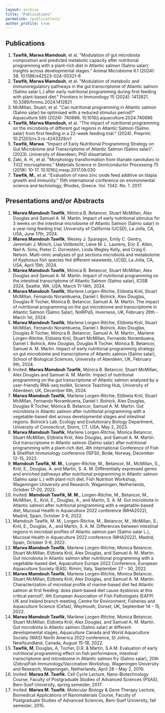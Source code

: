 ```yaml
---
layout: archive
title: "Publications"
permalink: /publications/
author_profile: true
---
```


<!-- {% if author.googlescholar %} -->
<!--   You can also find my articles on <u><a href="{{author.googlescholar}}">my Google Scholar profile</a>.</u> -->
<!--{% endif %} -->
<!--  -->
<!--{% include base_path %} -->
<!-- -->
<!--{% for post in site.publications reversed %} -->
<!--  {% include archive-single.html %} -->
<!-- {% endfor %} -->

## Publications
1.	**Tawfik, Marwa Mamdouh**, et al. "Modulation of gut microbiota composition and predicted metabolic capacity after nutritional programming with a plant-rich diet in Atlantic salmon (Salmo salar): insights across developmental stages." Animal Microbiome 6.1 (2024): 38. 10.1186/s42523-024-00321-8
2.	**Tawfik, Marwa Mamdouh**, et al. "Modulation of metabolic and immunoregulatory pathways in the gut transcriptome of Atlantic salmon (Salmo salar L.) after early nutritional programming during first feeding with plant-based diet." Frontiers in Immunology 15 (2024): 1412821. 10.3389/fimmu.2024.1412821
3.	McMillan, Stuart, et al. "Can nutritional programming in Atlantic salmon (Salmo salar) be optimised with a reduced stimulus period?" Aquaculture 585 (2024): 740686. 10.1016/j.aquaculture.2024.740686
4.	**Tawfik, Marwa Mamdouh**, et al. "The impact of nutritional programming on the microbiota of different gut regions in Atlantic Salmon (Salmo salar) from first feeding in a 22-week feeding trial." (2024). Preprint: 10.21203/rs.3.rs-4243329/v1
5.	**Tawfik, Marwa**. “Impact of Early Nutritional Programming Strategy on Gut Microbiome and Transcriptome of Atlantic Salmon (Salmo salar)”. (2023). University of Aberdeen, PhD dissertation. 
6.	Zaki, A. H., et al. "Morphology transformation from titanate nanotubes to TiO2 microspheres." Materials Science in Semiconductor Processing 75 (2018): 10-17. 10.1016/j.mssp.2017.09.030
7.	**Tawfik, M.**, et al. "Evaluation of nano zinc oxide feed additive on tilapia growth and immunity." 15th international conference on environmental science and technology, Rhodes, Greece. Vol. 1342. No. 1. 2017.

## Presentations and/or Abstracts
1.	**Marwa Mamdouh Tawfik**, Mónica B. Betancor, Stuart McMillan, Alex Douglas and Samuel A. M. Martin. Impact of early nutritional stimulus for 3 weeks on the intestinal microbiome of Atlantic Salmon (Salmo salar) in a year-long feeding trial, University of California (UCSD), La Jolla, CA, USA, June 17th, 2024. 
2.	**Marwa Mamdouh Tawfik**, Wesley J. Sparagon, Emily C. Gentry, Jeremiah J. Minich, Lisa Vollbrecht, Lieve M. L. Laurens, Eric E. Allen, Neil A. Sims, Pieter C. Dorrestein, Linda Wegley Kelly, and Craig E. Nelson. Multi-omic analyses of gut sections microbiota and metabolome of Kyphosus fish species fed different seaweeds, UCSD, La Jolla, CA, USA, April 15th, 2024. 
3.	**Marwa Mamdouh Tawfik**, Mónica B. Betancor, Stuart McMillan, Alex Douglas and Samuel A. M. Martin. Impact of nutritional programming on the intestinal transcriptome of Atlantic Salmon (Salmo salar), ICISB 2024, Seattle, WA, USA, March 11-14th, 2024. 
4.	**Marwa Mamdouh Tawfik**, Marlene Lorgen-Ritchie, Elżbieta Król, Stuart McMillan, Fernando Norambuena, Daniel I. Bolnick, Alex Douglas, Douglas R Tocher, Mónica B. Betancor, Samuel A. M. Martin. The impact of nutritional programming on the gut microbiome and transcriptome in Atlantic Salmon (Salmo Salar), NoWPaS, Inverness, UK, February 26th - March 1st, 2024.
5.	**Marwa Mamdouh Tawfik**, Marlene Lorgen-Ritchie, Elżbieta Król, Stuart McMillan, Fernando Norambuena, Daniel I. Bolnick, Alex Douglas, Douglas R Tocher, Mónica B. Betancor, Samuel A. M. Martin., Marlene Lorgen-Ritchie, Elżbieta Król, Stuart McMillan, Fernando Norambuena, Daniel I. Bolnick, Alex Douglas, Douglas R Tocher, Mónica B. Betancor, Samuel A. M. Martin. Impact of early nutritional programming strategy on gut microbiome and transcriptome of Atlantic salmon (Salmo salar), School of Biological Sciences, University of Aberdeen, UK, February 9th, 2024.
6.	Invited: **Marwa Mamdouh Tawfik**, Mónica B. Betancor, Stuart McMillan, Alex Douglas and Samuel A. M. Martin. Impact of nutritional programming on the gut transcriptome of Atlantic salmon analysed by a user-friendly RNA-seq toolkit, Science Teaching Hub, University of Aberdeen, UK, December 6th, 2024.
7.	**Marwa Mamdouh Tawfik**, Marlene Lorgen-Ritchie, Elżbieta Król, Stuart McMillan, Fernando Norambuena, Daniel I. Bolnick, Alex Douglas, Douglas R Tocher, Mónica B. Betancor, Samuel A. M. Martin. Gut microbiota in Atlantic salmon after nutritional programming with a vegetable-based diet across developmental stages and intestinal regions. Bolnick’s Lab, Ecology and Evolutionary Biology Department, University of Connecticut, Storrs, CT, USA, May 2, 2023.  
8.	**Marwa Mamdouh Tawfik**, Marlene Lorgen-Ritchie, Monica Betancor, Stuart McMillan, Elżbieta Król, Alex Douglas, and Samuel A. M. Martin. Gut transcriptome in Atlantic salmon (Salmo salar) after nutritional programming with a plant-rich diet, 4th International Conference of Fish & Shellfish Immunology conference (ISFSI), Bodø, Norway, December 12-15, 2022.
9.	**Mamdouh Tawfik, M. M.**, Lorgen-Ritchie, M., Betancor, M., McMillan, S., Król, E., Douglas, A. and Martin, S. A. M. Differentially expressed genes and enriched pathways after nutritional programming in Atlantic salmon (Salmo salar L.) with plant-rich diet, Fish Nutrition Workshop, Wageningen University and Research, Wageningen, Netherlands, October 17-20, 2022.  
10.	Invited: **Mamdouh Tawfik, M. M.**, Lorgen-Ritchie, M., Betancor, M., McMillan, S., Król, E., Douglas, A., and Martin, S. A. M. Gut microbiota in Atlantic salmon after nutritional programming with a vegetable-based diet, Mucosal Health in Aquaculture 2022 conference (MHA2022), Madrid, Spain, October 3-6, 2022.  
11.	Mamdouh Tawfik, M. M., Lorgen-Ritchie, M., Betancor, M., McMillan, S., Król, E., Douglas, A., and Martin, S. A. M. Differences between intestinal regions in microbial proﬁles of Atlantic salmon parr (Salmo salar L.), Mucosal Health in Aquaculture 2022 conference (MHA2022), Madrid, Spain, October 3-6, 2022.  
12.	**Marwa Mamdouh Tawfik**, Marlene Lorgen-Ritchie, Monica Betancor, Stuart McMillan, Elżbieta Król, Alex Douglas, and Samuel A. M. Martin. Gut microbiota in Atlantic salmon after nutritional programming with a vegetable-based diet, Aquaculture Europe 2022 Conference, European Aquaculture Society (EAS), Rimini, Italy, September 27 - 30, 2022.
13.	**Marwa Mamdouh Tawfik**, Marlene Lorgen-Ritchie, Monica Betancor, Stuart McMillan, Elżbieta Król, Alex Douglas, and Samuel A. M. Martin. Characterization of microbial proﬁle of marine-based diet fed Atlantic salmon at ﬁrst feeding: does plant-based diet cause dysbiosis at this critical period?, 4th European Association of Fish Pathologists (EAFP) UK and Ireland branch meeting, Centre for Environment, Fisheries and Aquaculture Science (Cefas), Weymouth, Dorset, UK, September 14 – 15, 2022.  
14.	**Marwa Mamdouh Tawfik**, Marlene Lorgen-Ritchie, Monica Betancor, Stuart McMillan, Elżbieta Król, Alex Douglas, and Samuel A. M. Martin. Gut microbiota in Atlantic salmon (Salmo salar) at different developmental stages, Aquaculture Canada and World Aquaculture Society (WAS) North America 2022 conference, St Johns, Newfoundland, Canada, August 15-18, 2022.  
15.	**Tawfik, M**, Douglas, A, Tocher, D.R. & Martin, S.A.M. Evaluation of early nutritional programming effect on fish performance, intestinal transcriptome and microbiome in Atlantic salmon fry (Salmo salar), 20th (Zebra)Fish Immunology/Vaccination Workshop, Wageningen University and Research, Wageningen, Netherlands, April 28 – May 2, 2019.  
16.	Invited: **Marwa M. Tawfik**. Cell Cycle Lecture, Nano-Biotechnology Course, Faculty of Postgraduate Studies of Advanced Sciences (PSAS), Beni-Suef University, spring semester, 2017.  
17.	Invited: **Marwa M. Tawfik**. Molecular Biology & Gene Therapy Lecture, Biomedical Applications of Nanomaterials Course, Faculty of Postgraduate Studies of Advanced Sciences, Beni-Suef University, fall semester, 2015.  

